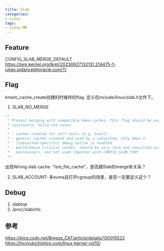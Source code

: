 ```yaml
---
title: Slab
categories: 
- Linux
tags:
- Linux MM
---
```


## Feature
CONFIG_SLAB_MERGE_DEFAULT 
https://lore.kernel.org/lkml/20230627132131.214475-1-julian.pidancet@oracle.com/T/

## Flag
kmem_cache_create创建的时候传的flag. 定义在include/linux/slab.h文件下。
1. SLAB_NO_MERGE
```c [include/linux/slab.h]
/*
 * Prevent merging with compatible kmem caches. This flag should be used
 * cautiously. Valid use cases:
 *
 * - caches created for self-tests (e.g. kunit)
 * - general caches created and used by a subsystem, only when a
 *   (subsystem-specific) debug option is enabled
 * - performance critical caches, should be very rare and consulted with slab
 *   maintainers, and not used together with CONFIG_SLUB_TINY
 */
```
出现Wrong slab cache. "lsm_file_cache"，是否跟Slab的merge有关系？

2. SLAB_ACCOUNT: 多numa且打开cgroup的场景，是否一定要定义这个？

## Debug
1. slabtop
2. /proc/slabinfo

## 参考

https://blog.csdn.net/Breeze_CAT/article/details/130015522
https://hiroyukichishiro.com/linux-kernel-vol10/

